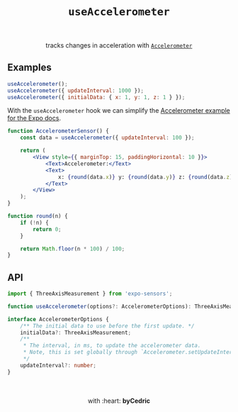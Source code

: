 <div align="center">
    <h1>
        <br />
        <code>useAccelerometer</code>
        <br />
        <br />
    </h1>
    tracks changes in acceleration with <a href="https://docs.expo.io/versions/latest/sdk/accelerometer/"><code>Accelerometer</code></a>
    <br />
</div>

## Examples

```jsx
useAccelerometer();
useAccelerometer({ updateInterval: 1000 });
useAccelerometer({ initialData: { x: 1, y: 1, z: 1 } });
```

With the `useAccelerometer` hook we can simplify the [Accelerometer example for the Expo docs](https://docs.expo.io/versions/latest/sdk/accelerometer/#example-basic-subscription).

```jsx
function AccelerometerSensor() {
    const data = useAccelerometer({ updateInterval: 100 });

    return (
        <View style={{ marginTop: 15, paddingHorizontal: 10 }}>
            <Text>Accelerometer:</Text>
            <Text>
                x: {round(data.x)} y: {round(data.y)} z: {round(data.z)}
            </Text>
        </View>
    );
}

function round(n) {
    if (!n) {
        return 0;
    }

    return Math.floor(n * 100) / 100;
}
```

## API

```ts
import { ThreeAxisMeasurement } from 'expo-sensors';

function useAccelerometer(options?: AccelerometerOptions): ThreeAxisMeasurement | undefined;

interface AccelerometerOptions {
	/** The initial data to use before the first update. */
	initialData?: ThreeAxisMeasurement;
	/**
	 * The interval, in ms, to update the accelerometer data.
	 * Note, this is set globally through `Accelerometer.setUpdateInterval`.
	 */
	updateInterval?: number;
}
```

<div align="center">
    <br />
    <br />
    with :heart: <strong>byCedric</strong>
    <br />
    <br />
</div>
